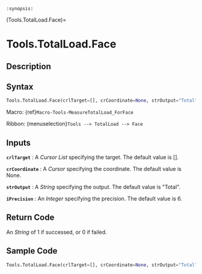 ```{module} Tools.TotalLoad.Face()
:synopsis:
```

(Tools.TotalLoad.Face)=

# Tools.TotalLoad.Face

## Description

## Syntax

```python
Tools.TotalLoad.Face(crlTarget=[], crCoordinate=None, strOutput="Total", iPrecision=6)
```

Macro: {ref}`Macro-Tools-MeasureTotalLoad_ForFace`

Ribbon: {menuselection}`Tools --> TotalLoad --> Face`

## Inputs

**`crlTarget`**
: A _Cursor List_ specifying the target. The default value is [].

**`crCoordinate`**
: A _Cursor_ specifying the coordinate. The default value is None.

**`strOutput`**
: A _String_ specifying the output. The default value is "Total".

**`iPrecision`**
: An _Integer_ specifying the precision. The default value is 6.

## Return Code

An _String_ of 1 if successed, or 0 if failed.

## Sample Code

```python
Tools.TotalLoad.Face(crlTarget=[], crCoordinate=None, strOutput="Total", iPrecision=6)
```
